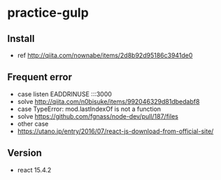 # practice-gulp

## Install
  - ref http://qiita.com/nownabe/items/2d8b92d95186c3941de0

## Frequent error
  - case listen EADDRINUSE :::3000
   - solve http://qiita.com/n0bisuke/items/992046329d81dbedabf8
  - case TypeError: mod.lastIndexOf is not a function
   - solve https://github.com/fgnass/node-dev/pull/187/files
  - other case
   - https://utano.jp/entry/2016/07/react-js-download-from-official-site/

## Version
 - react 15.4.2
